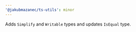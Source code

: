 ```yaml
---
'@jakubmazanec/ts-utils': minor
---
```


Adds `Simplify` and `Writable` types and updates `IsEqual` type.
